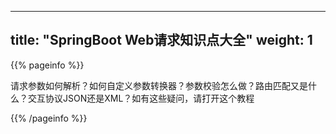 
---
title: "SpringBoot Web请求知识点大全"
weight: 1
---

{{% pageinfo %}}

请求参数如何解析？如何自定义参数转换器？参数校验怎么做？路由匹配又是什么？交互协议JSON还是XML？如有这些疑问，请打开这个教程

{{% /pageinfo %}}
